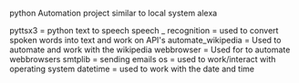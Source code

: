 python Automation project similar to local system alexa

pyttsx3 = python text to speech
speech _ recognition = used to convert spoken words into text and work on API's
automate_wikipedia = Used to automate and work with the wikipedia
webbrowser = Used for to automate webbrowsers
smtplib = sending emails
os = used to work/interact with operating system
datetime = used to work with the date and time

